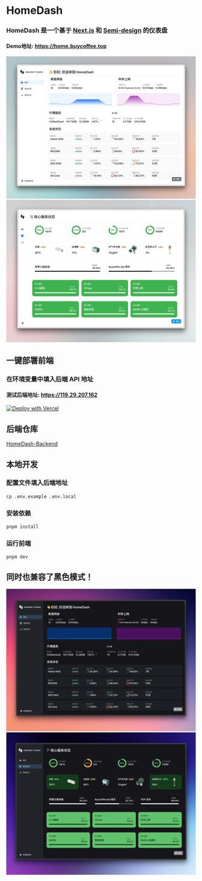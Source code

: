 # HomeDash
### HomeDash 是一个基于 [Next.js](https://nextjs.org/) 和 [Semi-design](https://semi.design/zh-CN/start) 的仪表盘
#### Demo地址: https://home.buycoffee.top

![screen-shot-one](/.github/CleanShot2.png)
![screen-shot-two](/.github/CleanShot1.png)

## 一键部署前端
### 在环境变量中填入后端 API 地址
#### 测试后端地址: https://119.29.207.162
[![Deploy with Vercel](https://vercel.com/button)](https://vercel.com/new/clone?repository-url=https%3A%2F%2Fgithub.com%2Fhamster1963%2FHomeDash%3Ftab%3Dreadme-ov-file&env=NEXT_PUBLIC_GO_API_BASE_URL&envDescription=%E5%A1%AB%E5%85%A5%E5%90%8E%E7%AB%AF%20API%20%E5%9C%B0%E5%9D%80)

## 后端仓库
[HomeDash-Backend](https://github.com/hamster1963/HomeDash-Backend)

## 本地开发

### 配置文件填入后端地址
    
```bash
cp .env.example .env.local
```

### 安装依赖

```bash
pnpm install
```

### 运行前端

```bash
pnpm dev
```

## 同时也兼容了黑色模式！
![screen-shot-three](/.github/CleanShot3.png)
![screen-shot-four](/.github/CleanShot4.png)
